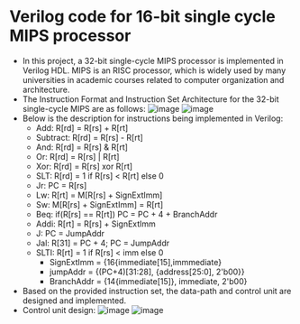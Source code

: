 # Verilog code for 16-bit single cycle MIPS processor
* In this project, a 32-bit single-cycle MIPS processor is implemented in Verilog HDL. MIPS is an RISC processor, which is widely used by many universities in academic courses related to computer organization and architecture.
* The Instruction Format and Instruction Set Architecture for the 32-bit single-cycle MIPS are as follows:
![image](https://user-images.githubusercontent.com/67142437/115213108-67ad2c00-a12b-11eb-8278-8cb1d28b3a10.png)
![image](https://user-images.githubusercontent.com/67142437/115220298-924eb300-a132-11eb-931a-e6b0978c14c5.png)
* Below is the description for instructions being implemented in Verilog:
  * Add: R[rd] = R[rs] + R[rt]
  * Subtract: R[rd] = R[rs] - R[rt]
  * And: R[rd] = R[rs] & R[rt]
  * Or: R[rd] = R[rs] | R[rt]
  * Xor: R[rd] = R[rs] xor R[rt]
  * SLT: R[rd] = 1 if R[rs] < R[rt] else 0
  * Jr: PC = R[rs]
  * Lw: R[rt] = M[R[rs] + SignExtImm]
  * Sw: M[R[rs] + SignExtImm] = R[rt]
  * Beq: if(R[rs] == R[rt]) PC = PC + 4 + BranchAddr
  * Addi: R[rt] = R[rs] + SignExtImm
  * J: PC = JumpAddr
  * Jal: R[31] = PC + 4; PC = JumpAddr
  * SLTI: R[rt] = 1 if R[rs] < imm else 0
    * SignExtImm = {16{immediate[15],immmediate}
    * jumpAddr = {(PC+4)[31:28], {address[25:0], 2'b00}}
    * BranchAddr = {14{immediate[15]}, immediate, 2'b00}
* Based on the provided instruction set, the data-path and control unit are designed and implemented.
* Control unit design:
![image](https://user-images.githubusercontent.com/67142437/115217205-75fd4700-a12f-11eb-895c-b146b59c8407.png)
![image](https://user-images.githubusercontent.com/67142437/115217340-9af1ba00-a12f-11eb-86db-fd5327d66fde.png)

